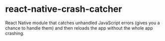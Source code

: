 # react-native-crash-catcher
React Native module that catches unhandled JavaScript errors (gives you a chance to handle them) and then reloads the app without the whole app crashing.
